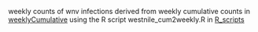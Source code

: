 weekly counts of wnv infections
derived from weekly cumulative counts in [weeklyCumulative](https://github.com/kcucchi/CA_drought/tree/master/data/raw_data/caseCounts_westnile/weeklyCumulative)
using the R script westnile_cum2weekly.R in [R_scripts](https://github.com/kcucchi/CA_drought/tree/master/data/R/R_scripts)